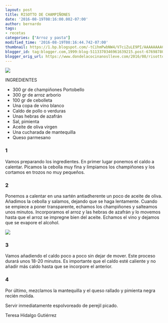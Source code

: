 ```yaml
---
layout: post
title: RISOTTO DE CHAMPIÑONES
date: '2016-08-19T08:16:00.002-07:00'
author: bernardo
tags:
- recetas
categories: ["Arroz y pasta"]
modified_time: '2016-08-19T08:16:44.742-07:00'
thumbnail: https://1.bp.blogspot.com/-tCihmPwbNW4/V7ciZuLE9PI/AAAAAAAAC6g/kqCiJcVwvnMmGq-CfxMnuxqe68aL51FLwCLcB/s72-c/00.JPG
blogger_id: tag:blogger.com,1999:blog-5113370346961639215.post-676987805990907436
blogger_orig_url: https://www.dondelacocinanoslleve.com/2016/08/risotto-de-champinones.html
---
```


![](https://1.bp.blogspot.com/-tCihmPwbNW4/V7ciZuLE9PI/AAAAAAAAC6g/kqCiJcVwvnMmGq-CfxMnuxqe68aL51FLwCLcB/s400/00.JPG)

  
INGREDIENTES
* 300 gr de champiñones Portobello
* 300 gr de arroz arborio
* 100 gr de cebolleta
* Una copa de vino blanco
* Caldo de pollo o verduras
* Unas hebras de azafrán
* Sal, pimienta 
* Aceite de oliva virgen
* Una cucharada de mantequilla
* Queso parmesano  
  

### 1

Vamos preparando los ingredientes. En primer lugar ponemos el caldo a calentar. Picamos la cebolla muy fina y limpiamos los champiñones y los cortamos en trozos no muy pequeños.  

### 2

Ponemos a calentar en una sartén antiadherente un poco de aceite de oliva. Añadimos la cebolla y salamos, dejando que se haga lentamente. Cuando se empiece a poner transparente, echamos los champiñones y salteamos unos minutos. Incorporamos el arroz y las hebras de azafrán y lo movemos hasta que el arroz se impregne bien del aceite. Echamos el vino y dejamos que se evapore el alcohol.  

![](https://2.bp.blogspot.com/-jnwVkqSOkEY/V7ciqj0lSHI/AAAAAAAAC6k/Ql1K_hiNtsg274GS433ZFtx2rDDeVdOQwCLcB/s320/01.JPG)

  

### 3

Vamos añadiendo el caldo poco a poco sin dejar de mover. Este proceso durará unos 18-20 minutos. Es importante que el caldo esté caliente y no añadir más caldo hasta que se incorpore el anterior.  

### 4

Por último, mezclamos la mantequilla y el queso rallado y pimienta negra recién molida.  

Servir inmediatamente espolvoreado de perejil picado.  
  
Teresa Hidalgo Gutiérrez
